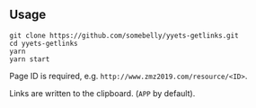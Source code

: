 ## Usage
```
git clone https://github.com/somebelly/yyets-getlinks.git
cd yyets-getlinks
yarn
yarn start
```
Page ID is required, e.g. `http://www.zmz2019.com/resource/<ID>`.

Links are written to the clipboard. (`APP` by default).
